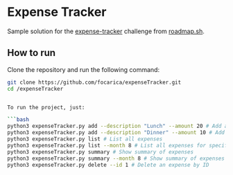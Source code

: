 # Expense Tracker

Sample solution for the [expense-tracker](https://roadmap.sh/projects/expense-tracker) challenge from [roadmap.sh](https://roadmap.sh/).

## How to run

Clone the repository and run the following command:

```bash
git clone https://github.com/focarica/expenseTracker.git
cd /expenseTracker


To run the project, just:

```bash
python3 expenseTracker.py add --description "Lunch" --amount 20 # Add an expense
python3 expenseTracker.py add --description "Dinner" --amount 10 # Add another expense
python3 expenseTracker.py list # List all expenses 
python3 expenseTracker.py list --month 8 # List all expenses for specific month
python3 expenseTracker.py summary # Show summary of expenses
python3 expenseTracker.py summary --month 8 # Show summary of expenses for specific month
python3 expenseTracker.py delete --id 1 # Delete an expense by ID

